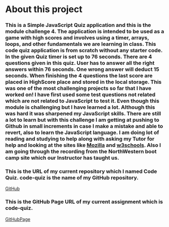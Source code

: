# About this project
### This is a Simple JavaScript Quiz application and this is the module challenge 4. The application is intended to be used as a game with high scores and involves using a timer, arrays, loops, and other fundamentals we are learning in class.  This code quiz application is from scratch without any starter code. In the given Quiz timer is set up to 76 seconds. There are 4 questions given in this quiz. User has to answer all the right answers within 76 seconds. One wrong answer will deduct 15 seconds. When finishing the 4 questions the last score are placed in HighScore place and stored in the local storage. This was one of the most challenging projects so far that I have worked on! I have first used some test questions not related which are not related to JavaScript to test it. Even though this module is challenging but I have learned a lot. Although this was hard it was sharpened my JavaScript skills. There are still a lot to learn but with this challenge I am getting at pushing to Github in small increments in case I make a mistake and able to revert, also to learn the JavaScript language. I am doing lot of reading and studying to help along with asking my Tutor for help and looking at the sites like [Mozilla]( https://developer.mozilla.org/en-US/docs/Web/JavaScript "dev.Mozilla") and [w3schools](https://www.w3schools.com/js/ "w3Schools"). Also I am going through the recording from the NorthWestern boot camp site which our Instructor has taught us.

### This is the URL of my current repository which I named Code Quiz. code-quiz is the name of my GitHub repository.
[GitHub](https://github.com/jaya4ever/code-quiz "GitHub Repository")

### This is the GitHub Page URL of my current assignment which is code-quiz.
[GitHubPage]( https://jaya4ever.github.io/code-quiz/ "GitHub Page")